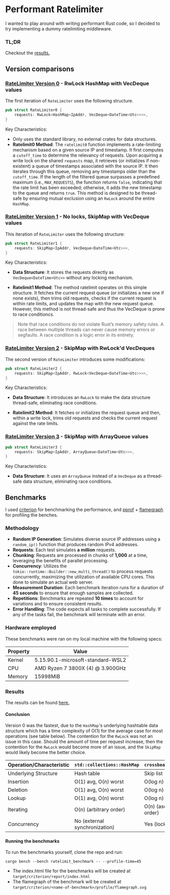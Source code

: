 # Performant Ratelimiter

I wanted to play around with writing performant Rust code, so I decided to try implementing a dummy ratelimiting middleware.

### TL;DR

Checkout the [results.](https://github.com/liamwh/performant-ratelimiter#results)

## Version comparisons

### [RateLimiter Version 0](https://github.com/liamwh/performant-ratelimiter/blob/main/src/version0.rs) - RwLock HashMap with VecDeque values

The first iteration of `RateLimiter` uses the following structure.

```rs
pub struct RateLimiter0 {
    requests: RwLock<HashMap<IpAddr, VecDeque<DateTime<Utc>>>>,
}
```

Key Characteristics:

- Only uses the standard library, no external crates for data structures.
- **Ratelimit0 Method**: The `ratelimit0` function implements a rate-limiting mechanism based on a given source IP and timestamp. It first computes a `cutoff_time` to determine the relevancy of requests. Upon acquiring a write lock on the shared `requests` map, it retrieves (or initializes if non-existent) a queue of timestamps associated with the source IP. It then iterates through this queue, removing any timestamps older than the `cutoff_time`. If the length of the filtered queue surpasses a predefined maximum (i.e., `MAX_REQUESTS`), the function returns `false`, indicating that the rate limit has been exceeded; otherwise, it adds the new timestamp to the queue and returns `true`. This method is designed to be thread-safe by ensuring mutual exclusion using an `RwLock` around the entire `HashMap`.

### [RateLimiter Version 1](https://github.com/liamwh/performant-ratelimiter/blob/main/src/version1.rs) - No locks, SkipMap with VecDeque values

This iteration of `RateLimiter` uses the following structure:

```rs
pub struct RateLimiter1 {
    requests: SkipMap<IpAddr, VecDeque<DateTime<Utc>>>,
}
```

Key Characteristics:

- **Data Structure**: It stores the requests directly as `VecDeque<DateTime<Utc>>` without any locking mechanism.

- **Ratelimit1 Method**: The method ratelimit operates on this simple structure. It fetches the current request queue (or initializes a new one if none exists), then trims old requests, checks if the current request is within rate limits, and updates the map with the new request queue. However, this method is not thread-safe and thus the VecDeque is prone to race conditioncs.

> Note that race conditions do not violate Rust’s memory safety rules. A race between multiple threads can never cause memory errors or segfaults. A race condition is a logic error in its entirety.

### [RateLimiter Version 2](https://github.com/liamwh/performant-ratelimiter/blob/main/src/version2.rs) - SkipMap with RwLock'd VecDeques

The second version of `RateLimiter` introduces some modifications:

```rs
pub struct RateLimiter2 {
    requests: SkipMap<IpAddr, RwLock<VecDeque<DateTime<Utc>>>>,
}
```

Key Characteristics:

- **Data Structure**: It introduces an `RwLock` to make the data structure thread-safe, eliminating race conditions.

- **Ratelimit2 Method**: It fetches or initializes the request queue and then, within a write lock, trims old requests and checks the current request against the rate limits.

### [RateLimiter Version 3](https://github.com/liamwh/performant-ratelimiter/blob/main/src/version3.rs) - SkipMap with ArrayQueue values

```rs
pub struct RateLimiter3 {
    requests: SkipMap<IpAddr, ArrayQueue<DateTime<Utc>>>,
}
```

Key Characteristics:

- **Data Structure**: It uses an `ArrayQueue` instead of a `VecDeque` as a thread-safe data structure, eliminating race conditions.

## Benchmarks

I used [criterion](https://github.com/bheisler/criterion.rs) for benchmarking the performance, and [pprof](https://docs.rs/pprof/latest/pprof/) + [flamegraph](https://github.com/flamegraph-rs/flamegraph) for profiling the benches.

### Methodology

- **Random IP Generation**: Simulates diverse source IP addresses using a `random_ip()` function that produces random IPv4 addresses.
- **Requests**: Each test simulates **a million** requests.
- **Chunking**: Requests are processed in chunks of **1,000** at a time, leveraging the benefits of parallel processing.
- **Concurrency**: Utilizes the `tokio::runtime::Builder::new_multi_thread()` to process requests concurrently, maximizing the utilization of available CPU cores. This done to simulate an actual web server.
- **Measurement Duration**: Each benchmark iteration runs for a duration of **45 seconds** to ensure that enough samples are collected.
- **Repetitions**: Benchmarks are repeated **10 times** to account for variations and to ensure consistent results.
- **Error Handling**: The code expects all tasks to complete successfully. If any of the tasks fail, the benchmark will terminate with an error.

### Hardware employed

These benchmarks were ran on my local machine with the following specs:

| Property | Value                             |
| -------- | --------------------------------- |
| Kernel   | 5.15.90.1-microsoft-standard-WSL2 |
| CPU      | AMD Ryzen 7 3800X (4) @ 3.900GHz  |
| Memory   | 15998MiB                          |

### Results

The results can be found [here.](https://liamwh.github.io/performant-ratelimiter/)

#### Conclusion

Version 0 was the fastest, due to the `HashMap`'s underlying hashtable data structure which has a time complexity of O(1) for the average case for most operations (see table below). The contention for the `RwLock` was not an issue in this case. Should the amount of time per request increase, then the contention for the `RwLock` would become more of an issue, and the `SkipMap` would likely become the better choice.

| Operation/Characteristic | `std::collections::HashMap`   | `crossbeam::SkipMap`   |
| ------------------------ | ----------------------------- | ---------------------- |
| Underlying Structure     | Hash table                    | Skip list              |
| Insertion                | O(1) avg, O(n) worst          | O(log n) avg           |
| Deletion                 | O(1) avg, O(n) worst          | O(log n) avg           |
| Lookup                   | O(1) avg, O(n) worst          | O(log n) avg           |
| Iterating                | O(n) (arbitrary order)        | O(n) (ascending order) |
| Concurrency              | No (external synchronization) | Yes (lock-free)        |

#### Running the benchmarks

To run the benchmarks yourself, clone the repo and run:

`cargo bench --bench ratelimit_benchmark -- --profile-time=45`

- The index.html file for the benchmarks will be created at `target/criterion/report/index.html`
- The flamegraph of the benchmark will be created at `target/criterion/<name-of-benchmark>/profile/flamegraph.svg`

